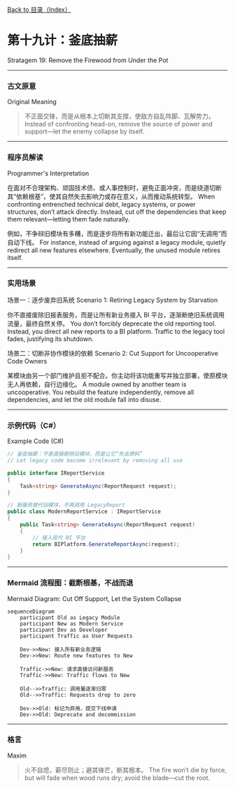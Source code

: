 [Back to 目录（Index）](https://github.com/uwspstar/The-36-Stratagems-for-Programmers/blob/main/Index.md)

# 第十九计：釜底抽薪

Stratagem 19: Remove the Firewood from Under the Pot

---

### 古文原意

Original Meaning

> 不正面交锋，而是从根本上切断其支撑，使敌方自乱阵脚、瓦解势力。
> Instead of confronting head-on, remove the source of power and support—let the enemy collapse by itself.

---

### 程序员解读

Programmer's Interpretation

在面对不合理架构、顽固技术债、或人事控制时，避免正面冲突，而是绕道切断其“依赖根基”，使其自然失去影响力或存在意义，从而推动系统转型。
When confronting entrenched technical debt, legacy systems, or power structures, don’t attack directly. Instead, cut off the dependencies that keep them relevant—letting them fade naturally.

例如，不争辩旧模块有多糟，而是逐步将所有新功能迁出，最后让它因“无调用”而自动下线。
For instance, instead of arguing against a legacy module, quietly redirect all new features elsewhere. Eventually, the unused module retires itself.

---

### 实用场景

场景一：逐步废弃旧系统
Scenario 1: Retiring Legacy System by Starvation

你不直接废除旧报表服务，而是让所有新业务接入 BI 平台，逐渐断绝旧系统调用流量，最终自然关停。
You don’t forcibly deprecate the old reporting tool. Instead, you direct all new reports to a BI platform. Traffic to the legacy tool fades, justifying its shutdown.

场景二：切断非协作模块的依赖
Scenario 2: Cut Support for Uncooperative Code Owners

某模块由另一个部门维护且拒不配合。你主动将该功能重写并独立部署，使原模块无人再依赖，自行边缘化。
A module owned by another team is uncooperative. You rebuild the feature independently, remove all dependencies, and let the old module fall into disuse.

---

### 示例代码（C#）

Example Code (C#)

```csharp
// 釜底抽薪：不是直接删除旧模块，而是让它“失去燃料”
// Let legacy code become irrelevant by removing all use

public interface IReportService
{
    Task<string> GenerateAsync(ReportRequest request);
}

// 新服务替代旧模块，不再调用 LegacyReport
public class ModernReportService : IReportService
{
    public Task<string> GenerateAsync(ReportRequest request)
    {
        // 接入现代 BI 平台
        return BIPlatform.GenerateReportAsync(request);
    }
}
```

---

### Mermaid 流程图：截断根基，不战而退

Mermaid Diagram: Cut Off Support, Let the System Collapse

```mermaid
sequenceDiagram
    participant Old as Legacy Module
    participant New as Modern Service
    participant Dev as Developer
    participant Traffic as User Requests

    Dev->>New: 接入所有新业务逻辑  
    Dev->>New: Route new features to New

    Traffic->>New: 请求直接访问新服务  
    Traffic->>New: Traffic flows to New

    Old-->>Traffic: 调用量逐渐归零  
    Old-->>Traffic: Requests drop to zero

    Dev->>Old: 标记为弃用，提交下线申请  
    Dev->>Old: Deprecate and decommission
```

---

### 格言

Maxim

> 火不自熄，薪尽则止；避其锋芒，断其根本。
> The fire won’t die by force, but will fade when wood runs dry; avoid the blade—cut the root.
